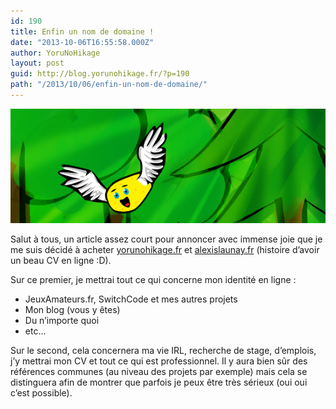 ```yaml
---
id: 190
title: Enfin un nom de domaine !
date: "2013-10-06T16:55:58.000Z"
author: YoruNoHikage
layout: post
guid: http://blog.yorunohikage.fr/?p=190
path: "/2013/10/06/enfin-un-nom-de-domaine/"
---
```

![Blog cover](blog-cover.png)

Salut à tous, un article assez court pour annoncer avec immense joie que je me suis décidé à acheter [yorunohikage.fr](http://www.yorunohikage.fr) et [alexislaunay.fr](http://www.alexislaunay.fr) (histoire d’avoir un beau CV en ligne :D).

Sur ce premier, je mettrai tout ce qui concerne mon identité en ligne :

  * JeuxAmateurs.fr, SwitchCode et mes autres projets
  * Mon blog (vous y êtes)
  * Du n’importe quoi
  * etc…

Sur le second, cela concernera ma vie IRL, recherche de stage, d’emplois, j’y mettrai mon CV et tout ce qui est professionnel. Il y aura bien sûr des références communes (au niveau des projets par exemple) mais cela se distinguera afin de montrer que parfois je peux être très sérieux (oui oui c’est possible).
